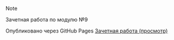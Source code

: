 > [!NOTE]
> Зачетная работа по модулю №9

Опубликовано через GitHub Pages  [Зачетная работа (просмотр)](https://mchubarov.github.io/urban/hw9/report.html)